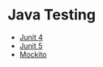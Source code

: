 # Java Testing

- [Junit 4](./junit4/README.md)
- [Junit 5](./junit5/README.md)
- [Mockito](./mockito/README.md)